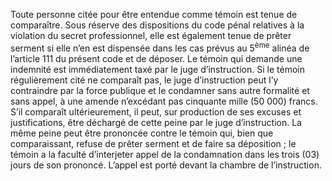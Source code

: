 Toute personne citée pour être entendue comme témoin est tenue de comparaître. Sous réserve des dispositions du code pénal relatives à la violation du secret professionnel, elle est également tenue de prêter serment si elle n’en est dispensée dans les cas prévus au 5<sup>ème</sup> alinéa de l’article 111 du présent code et de déposer.
Le témoin qui demande une indemnité est immédiatement taxé par le juge d’instruction.
Si le témoin régulièrement cité ne comparaît pas, le juge d’instruction peut l’y contraindre par la force publique et le condamner sans autre formalité et sans appel, à une amende n’excédant pas cinquante mille (50 000) francs.
S’il comparaît ultérieurement, il peut, sur production de ses excuses et justifications, être déchargé de cette peine par le juge d’instruction.
La même peine peut être prononcée contre le témoin qui, bien que comparaissant, refuse de prêter serment et de faire sa déposition ; le témoin a la faculté d’interjeter appel de la condamnation dans les trois (03) jours de son prononcé. L’appel est porté devant la chambre de l’instruction.